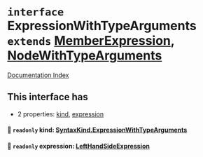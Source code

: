 # `interface` ExpressionWithTypeArguments `extends` [MemberExpression](../private.interface.MemberExpression/README.md), [NodeWithTypeArguments](../private.interface.NodeWithTypeArguments/README.md)

[Documentation Index](../README.md)

## This interface has

- 2 properties:
[kind](#-readonly-kind-syntaxkindexpressionwithtypearguments),
[expression](#-readonly-expression-lefthandsideexpression)


#### 📄 `readonly` kind: [SyntaxKind.ExpressionWithTypeArguments](../private.enum.SyntaxKind/README.md#expressionwithtypearguments--233)



#### 📄 `readonly` expression: [LeftHandSideExpression](../private.interface.LeftHandSideExpression/README.md)




